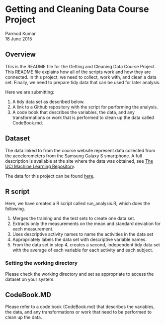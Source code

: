# Getting and Cleaning Data Course Project
Parmod Kumar  
18 June 2015  

## Overview
This is the README file for the Getting and Cleaning Data Course Project. This README file explains how all of the scripts work and how they are connected. In this project, we need to collect, work with, and clean a data set. Finally, we need to prepare tidy data that can be used for later analysis.

Here we are submitting:

1. A tidy data set as described below.
2. A link to a Github repository with the script for performing the analysis.
3. A code book that describes the variables, the data, and any transformations or work that is performed to clean up the data called CodeBook.md.

## Dataset
The data linked to from the course website represent data collected from the accelerometers from the Samsung Galaxy S smartphone. A full description is available at the site where the data was obtained, see [The UCI Machine Learning Repository](http://archive.ics.uci.edu/ml/datasets/Human+Activity+Recognition+Using+Smartphones).

The data for this project can be found [here](https://d396qusza40orc.cloudfront.net/getdata%2Fprojectfiles%2FUCI%20HAR%20Dataset.zip).

## R script
Here, we have created a R script called run_analysis.R, which does the following.

1. Merges the training and the test sets to create one data set.
2. Extracts only the measurements on the mean and standard deviation for each measurement.
3. Uses descriptive activity names to name the activities in the data set
4. Appropriately labels the data set with descriptive variable names. 
5. From the data set in step 4, creates a second, independent tidy data set with the average of each variable for each activity and each subject.

### Setting the working directory
Please check the working directory and set as appropriate to access the dataset on your system.

## CodeBook.MD
Please refer to a code book (CodeBook.md) that describes the variables, the data, and any transformations or work that need to be performed to clean up the data.

